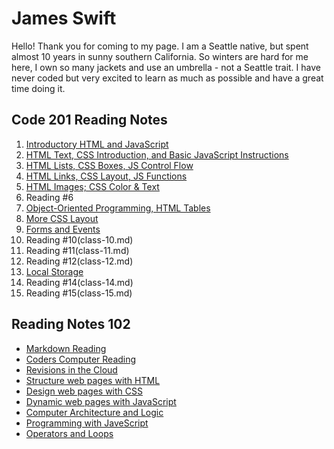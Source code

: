 # James Swift

Hello! Thank you for coming to my page. I am a Seattle native, but spent almost 10 years in sunny southern California. So winters are hard for me here, I own so many jackets and use an umbrella - not a Seattle trait. I have never coded but very excited to learn as much as possible and have a great time doing it.

## Code 201 Reading Notes

1. [Introductory HTML and JavaScript](class-01.md)
2. [HTML Text, CSS Introduction, and Basic JavaScript Instructions](class-02.md)
3. [HTML Lists, CSS Boxes, JS Control Flow](class-3.md)
4. [HTML Links, CSS Layout, JS Functions](class-4.md)
5. [HTML Images; CSS Color & Text](class-5.md)
6. Reading #6
7. [Object-Oriented Programming, HTML Tables](class-7.md)
8. [More CSS Layout](class-08.md)
9. [Forms and Events](class-09.md)
10. Reading #10(class-10.md)
11. Reading #11(class-11.md)
12. Reading #12(class-12.md)
13. [Local Storage](class-13.md)
14. Reading #14(class-14.md)
15. Reading #15(class-15.md)

## Reading Notes 102

- [Markdown Reading](learning-markdown.md)
- [Coders Computer Reading](coders-computer.md)
- [Revisions in the Cloud](revisions-and-the-cloud-notes.md)
- [Structure web pages with HTML](HTML.md)
- [Design web pages with CSS](reading-5.md)
- [Dynamic web pages with JavaScript](JavaScript.md)
- [Computer Architecture and Logic](Computer-Architecture-and-Logic.md)
- [Programming with JaveScript](programming-with-JS.md)
- [Operators and Loops](Operators-and-Loops.md)